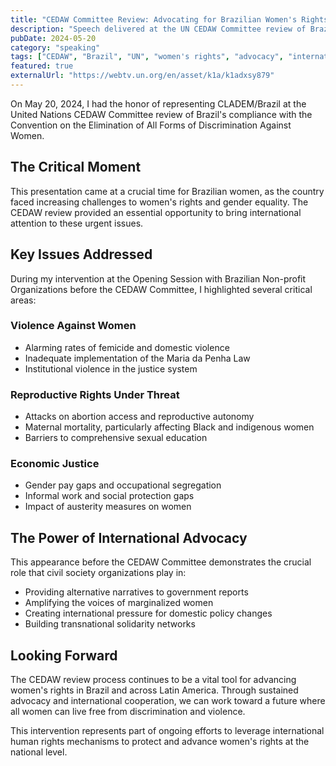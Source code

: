 ```yaml
---
title: "CEDAW Committee Review: Advocating for Brazilian Women's Rights"
description: "Speech delivered at the UN CEDAW Committee review of Brazil, highlighting critical issues facing Brazilian women and calling for stronger protections."
pubDate: 2024-05-20
category: "speaking"
tags: ["CEDAW", "Brazil", "UN", "women's rights", "advocacy", "international law"]
featured: true
externalUrl: "https://webtv.un.org/en/asset/k1a/k1adxsy879"
---
```


On May 20, 2024, I had the honor of representing CLADEM/Brazil at the United Nations CEDAW Committee review of Brazil's compliance with the Convention on the Elimination of All Forms of Discrimination Against Women.

## The Critical Moment

This presentation came at a crucial time for Brazilian women, as the country faced increasing challenges to women's rights and gender equality. The CEDAW review provided an essential opportunity to bring international attention to these urgent issues.

## Key Issues Addressed

During my intervention at the Opening Session with Brazilian Non-profit Organizations before the CEDAW Committee, I highlighted several critical areas:

### Violence Against Women
- Alarming rates of femicide and domestic violence
- Inadequate implementation of the Maria da Penha Law
- Institutional violence in the justice system

### Reproductive Rights Under Threat
- Attacks on abortion access and reproductive autonomy
- Maternal mortality, particularly affecting Black and indigenous women
- Barriers to comprehensive sexual education

### Economic Justice
- Gender pay gaps and occupational segregation
- Informal work and social protection gaps
- Impact of austerity measures on women

## The Power of International Advocacy

This appearance before the CEDAW Committee demonstrates the crucial role that civil society organizations play in:

- Providing alternative narratives to government reports
- Amplifying the voices of marginalized women
- Creating international pressure for domestic policy changes
- Building transnational solidarity networks

## Looking Forward

The CEDAW review process continues to be a vital tool for advancing women's rights in Brazil and across Latin America. Through sustained advocacy and international cooperation, we can work toward a future where all women can live free from discrimination and violence.

This intervention represents part of ongoing efforts to leverage international human rights mechanisms to protect and advance women's rights at the national level.